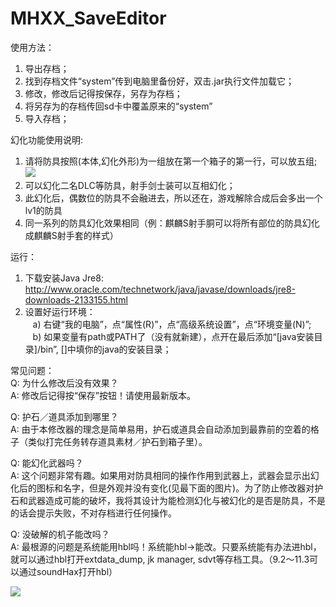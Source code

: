 # MHXX_SaveEditor

使用方法：
1. 导出存档；
2. 找到存档文件“system”传到电脑里备份好，双击.jar执行文件加载它；
3. 修改，修改后记得按保存，另存为存档；
4. 将另存为的存档传回sd卡中覆盖原来的“system”
5. 导入存档；

幻化功能使用说明:
1. 请将防具按照(本体,幻化外形)为一组放在第一个箱子的第一行，可以放五组;<img src="https://lh3.googleusercontent.com/ryMYnhz0jt-cHqnJU8AHdZ7GIQCPTI1muAPstteRJL2d-JDQZJVgz5tc5eE7vKIlxyB1=s170">
2. 可以幻化二名DLC等防具，射手剑士装可以互相幻化；
3. 此幻化后，偶数位的防具不会融进去，所以还在，游戏解除合成后会多出一个lv1的防具
4. 同一系列的防具幻化效果相同（例：麒麟S射手胴可以将所有部位的防具幻化成麒麟S射手套的样式）

运行：<br />
1. 下载安装Java Jre8: http://www.oracle.com/technetwork/java/javase/downloads/jre8-downloads-2133155.html
2. 设置好运行环境：<br />
    a) 右键“我的电脑”，点“属性(R)”，点“高级系统设置”，点“环境变量(N)”;<br />
    b) 如果变量有path或PATH了（没有就新建），点开在最后添加“[java安装目录]/bin”, []中填你的java的安装目录；<br />

常见问题：<br />
Q: 为什么修改后没有效果？<br />
A: 修改后记得按“保存”按钮！请使用最新版本。<br />

Q: 护石／道具添加到哪里？<br />
A: 由于本修改器的理念是简单易用，护石或道具会自动添加到最靠前的空着的格子（类似打完任务转存道具素材／护石到箱子里）。<br />

Q: 能幻化武器吗？<br />
A: 这个问题非常有趣。如果用对防具相同的操作作用到武器上，武器会显示出幻化后的图标和名字，但是外观并没有变化(见最下面的图片)。为了防止修改器对护石和武器造成可能的破坏，我将其设计为能检测幻化与被幻化的是否是防具，不是的话会提示失败，不对存档进行任何操作。<br />

Q: 没破解的机子能改吗？<br />
A: 最根源的问题是系统能用hbl吗！系统能hbl->能改。只要系统能有办法进hbl，就可以通过hbl打开extdata_dump, jk manager, sdvt等存档工具。（9.2～11.3可以通过soundHax打开hbl）<br />

<img src="https://imgsa.baidu.com/forum/w%3D580/sign=ba62eabf3da85edffa8cfe2b795509d8/3803a651f3deb48f8a072231f91f3a292ff578e8.jpg">
